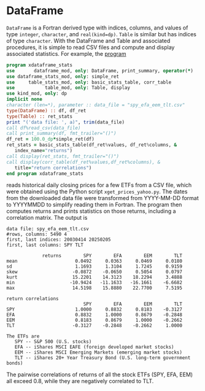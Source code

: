 # DataFrame
`DataFrame` is a Fortran derived type with indices, columns, and values of type `integer`, `character`, and `real(kind=dp)`. `Table` is similar but has indices of type `character`. With the DataFrame and Table and associated procedures, it is simple to read CSV files and compute and display associated statistics. For example, the [program](https://github.com/Beliavsky/DataFrame/blob/main/xdataframe_stats.f90)

```fortran
program xdataframe_stats
use       dataframe_mod, only: DataFrame, print_summary, operator(*)
use dataframe_stats_mod, only: simple_ret
use     table_stats_mod, only: basic_stats_table, corr_table
use           table_mod, only: Table, display
use kind_mod, only: dp
implicit none
character (len=*), parameter :: data_file = "spy_efa_eem_tlt.csv"
type(DataFrame) :: df, df_ret
type(Table) :: ret_stats
print "('data file: ', a)", trim(data_file)
call df%read_csv(data_file)
call print_summary(df, fmt_trailer="()")
df_ret = 100.0_dp*simple_ret(df)
ret_stats = basic_stats_table(df_ret%values, df_ret%columns, &
   index_name="returns")
call display(ret_stats, fmt_trailer="()")
call display(corr_table(df_ret%values,df_ret%columns), &
   title="return correlations")
end program xdataframe_stats
```

reads historical daily closing prices for a few ETFs from a CSV file, which were obtained using the Python script `xget_prices_yahoo.py`. The dates from the downloaded data file were transformed from YYYY-MM-DD format to YYYYMMDD to simplify reading them in Fortran. The program then computes returns and prints statistics on those returns, including a correlation matrix. The output is

```
data file: spy_efa_eem_tlt.csv
#rows, columns: 5490 4
first, last indices: 20030414 20250205
first, last columns: SPY TLT

             returns        SPY        EFA        EEM        TLT
mean                     0.0492     0.0363     0.0469     0.0180
sd                       1.1693     1.3104     1.7245     0.9159
skew                    -0.0872    -0.0650     0.5054     0.0797
kurt                    15.2201    14.3123    18.2294     3.4888
min                    -10.9424   -11.1633   -16.1661    -6.6682
max                     14.5198    15.8880    22.7700     7.5195

return correlations
                            SPY        EFA        EEM        TLT
SPY                      1.0000     0.8832     0.8183    -0.3127
EFA                      0.8832     1.0000     0.8679    -0.2848
EEM                      0.8183     0.8679     1.0000    -0.2662
TLT                     -0.3127    -0.2848    -0.2662     1.0000
```

```
The ETFs are
   SPY -- S&P 500 (U.S. stocks)
   EFA -- iShares MSCI EAFE (foreign developed market stocks)
   EEM -- iShares MSCI Emerging Markets (emerging market stocks)
   TLT -- iShares 20+ Year Treasury Bond (U.S. long-term government bonds)
```
The pairwise correlations of returns of all the stock ETFs (SPY, EFA, EEM) all exceed 0.8, while they are negatively correlated to TLT.
